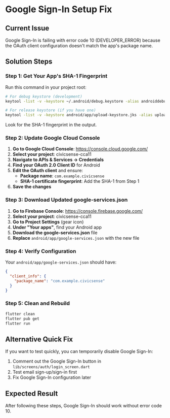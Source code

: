 # Google Sign-In Setup Fix

## Current Issue
Google Sign-In is failing with error code 10 (DEVELOPER_ERROR) because the OAuth client configuration doesn't match the app's package name.

## Solution Steps

### Step 1: Get Your App's SHA-1 Fingerprint
Run this command in your project root:

```bash
# For debug keystore (development)
keytool -list -v -keystore ~/.android/debug.keystore -alias androiddebugkey -storepass android -keypass android

# For release keystore (if you have one)
keytool -list -v -keystore android/app/upload-keystore.jks -alias upload
```

Look for the SHA-1 fingerprint in the output.

### Step 2: Update Google Cloud Console

1. **Go to Google Cloud Console**: https://console.cloud.google.com/
2. **Select your project**: civicsense-cca11
3. **Navigate to APIs & Services → Credentials**
4. **Find your OAuth 2.0 Client ID** for Android
5. **Edit the OAuth client** and ensure:
   - **Package name**: `com.example.civicsense`
   - **SHA-1 certificate fingerprint**: Add the SHA-1 from Step 1
6. **Save the changes**

### Step 3: Download Updated google-services.json

1. **Go to Firebase Console**: https://console.firebase.google.com/
2. **Select your project**: civicsense-cca11
3. **Go to Project Settings** (gear icon)
4. **Under "Your apps"**, find your Android app
5. **Download the google-services.json** file
6. **Replace** `android/app/google-services.json` with the new file

### Step 4: Verify Configuration

Your `android/app/google-services.json` should have:
```json
{
  "client_info": {
    "package_name": "com.example.civicsense"
  }
}
```

### Step 5: Clean and Rebuild

```bash
flutter clean
flutter pub get
flutter run
```

## Alternative Quick Fix

If you want to test quickly, you can temporarily disable Google Sign-In:

1. Comment out the Google Sign-In button in `lib/screens/auth/login_screen.dart`
2. Test email sign-up/sign-in first
3. Fix Google Sign-In configuration later

## Expected Result

After following these steps, Google Sign-In should work without error code 10.
